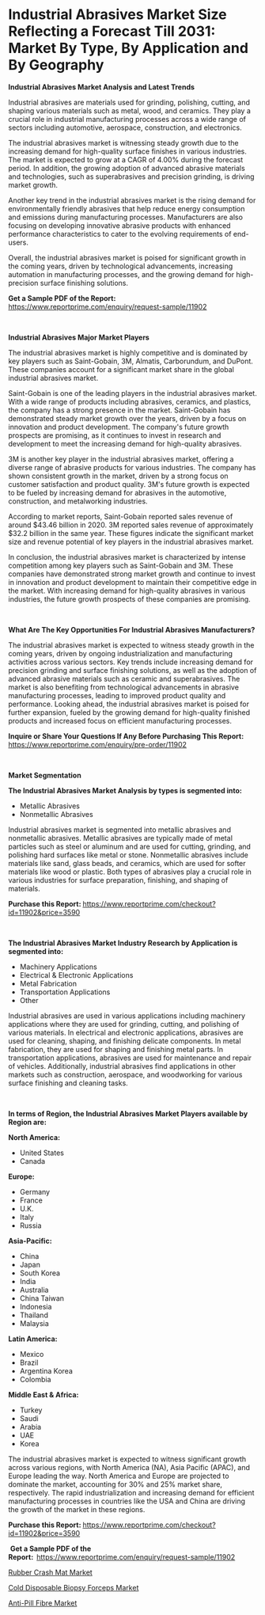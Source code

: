 <p><h1>Industrial Abrasives Market Size Reflecting a Forecast Till 2031: Market By Type, By Application and By Geography</h1></p><p><strong>Industrial Abrasives Market Analysis and Latest Trends</strong></p>
<p><p>Industrial abrasives are materials used for grinding, polishing, cutting, and shaping various materials such as metal, wood, and ceramics. They play a crucial role in industrial manufacturing processes across a wide range of sectors including automotive, aerospace, construction, and electronics.</p><p>The industrial abrasives market is witnessing steady growth due to the increasing demand for high-quality surface finishes in various industries. The market is expected to grow at a CAGR of 4.00% during the forecast period. In addition, the growing adoption of advanced abrasive materials and technologies, such as superabrasives and precision grinding, is driving market growth.</p><p>Another key trend in the industrial abrasives market is the rising demand for environmentally friendly abrasives that help reduce energy consumption and emissions during manufacturing processes. Manufacturers are also focusing on developing innovative abrasive products with enhanced performance characteristics to cater to the evolving requirements of end-users.</p><p>Overall, the industrial abrasives market is poised for significant growth in the coming years, driven by technological advancements, increasing automation in manufacturing processes, and the growing demand for high-precision surface finishing solutions.</p></p>
<p><strong>Get a Sample PDF of the Report:&nbsp;</strong> <a href="https://www.reportprime.com/enquiry/request-sample/11902">https://www.reportprime.com/enquiry/request-sample/11902</a></p>
<p>&nbsp;</p>
<p><strong>Industrial Abrasives Major Market Players</strong></p>
<p><p>The industrial abrasives market is highly competitive and is dominated by key players such as Saint-Gobain, 3M, Almatis, Carborundum, and DuPont. These companies account for a significant market share in the global industrial abrasives market. </p><p>Saint-Gobain is one of the leading players in the industrial abrasives market. With a wide range of products including abrasives, ceramics, and plastics, the company has a strong presence in the market. Saint-Gobain has demonstrated steady market growth over the years, driven by a focus on innovation and product development. The company's future growth prospects are promising, as it continues to invest in research and development to meet the increasing demand for high-quality abrasives.</p><p>3M is another key player in the industrial abrasives market, offering a diverse range of abrasive products for various industries. The company has shown consistent growth in the market, driven by a strong focus on customer satisfaction and product quality. 3M's future growth is expected to be fueled by increasing demand for abrasives in the automotive, construction, and metalworking industries.</p><p>According to market reports, Saint-Gobain reported sales revenue of around $43.46 billion in 2020. 3M reported sales revenue of approximately $32.2 billion in the same year. These figures indicate the significant market size and revenue potential of key players in the industrial abrasives market.</p><p>In conclusion, the industrial abrasives market is characterized by intense competition among key players such as Saint-Gobain and 3M. These companies have demonstrated strong market growth and continue to invest in innovation and product development to maintain their competitive edge in the market. With increasing demand for high-quality abrasives in various industries, the future growth prospects of these companies are promising.</p></p>
<p>&nbsp;</p>
<p><strong>What Are The Key Opportunities For Industrial Abrasives Manufacturers?</strong></p>
<p><p>The industrial abrasives market is expected to witness steady growth in the coming years, driven by ongoing industrialization and manufacturing activities across various sectors. Key trends include increasing demand for precision grinding and surface finishing solutions, as well as the adoption of advanced abrasive materials such as ceramic and superabrasives. The market is also benefiting from technological advancements in abrasive manufacturing processes, leading to improved product quality and performance. Looking ahead, the industrial abrasives market is poised for further expansion, fueled by the growing demand for high-quality finished products and increased focus on efficient manufacturing processes.</p></p>
<p><strong>Inquire or Share Your Questions If Any Before Purchasing This Report:</strong> <a href="https://www.reportprime.com/enquiry/pre-order/11902">https://www.reportprime.com/enquiry/pre-order/11902</a></p>
<p>&nbsp;</p>
<p><strong>Market Segmentation</strong></p>
<p><strong>The Industrial Abrasives Market Analysis by types is segmented into:</strong></p>
<p><ul><li>Metallic Abrasives</li><li>Nonmetallic Abrasives</li></ul></p>
<p><p>Industrial abrasives market is segmented into metallic abrasives and nonmetallic abrasives. Metallic abrasives are typically made of metal particles such as steel or aluminum and are used for cutting, grinding, and polishing hard surfaces like metal or stone. Nonmetallic abrasives include materials like sand, glass beads, and ceramics, which are used for softer materials like wood or plastic. Both types of abrasives play a crucial role in various industries for surface preparation, finishing, and shaping of materials.</p></p>
<p><strong>Purchase this Report:&nbsp;</strong><a href="https://www.reportprime.com/checkout?id=11902&price=3590">https://www.reportprime.com/checkout?id=11902&price=3590</a></p>
<p>&nbsp;</p>
<p><strong>The Industrial Abrasives Market Industry Research by Application is segmented into:</strong></p>
<p><ul><li>Machinery Applications</li><li>Electrical & Electronic Applications</li><li>Metal Fabrication</li><li>Transportation Applications</li><li>Other</li></ul></p>
<p><p>Industrial abrasives are used in various applications including machinery applications where they are used for grinding, cutting, and polishing of various materials. In electrical and electronic applications, abrasives are used for cleaning, shaping, and finishing delicate components. In metal fabrication, they are used for shaping and finishing metal parts. In transportation applications, abrasives are used for maintenance and repair of vehicles. Additionally, industrial abrasives find applications in other markets such as construction, aerospace, and woodworking for various surface finishing and cleaning tasks.</p></p>
<p>&nbsp;</p>
<p><strong>In terms of Region, the Industrial Abrasives Market Players available by Region are:</strong></p>
<p>
    <p> <strong> North America: </strong>
        <ul>
            <li>United States</li>
            <li>Canada</li>
        </ul>
        </p> 
    <p> <strong> Europe: </strong>
        <ul>
            <li>Germany</li>
            <li>France</li>
            <li>U.K.</li>
            <li>Italy</li>
            <li>Russia</li>
        </ul>
        </p> 
    <p> <strong> Asia-Pacific: </strong>
        <ul>
            <li>China</li>
            <li>Japan</li>
            <li>South Korea</li>
            <li>India</li>
            <li>Australia</li>
            <li>China Taiwan</li>
            <li>Indonesia</li>
            <li>Thailand</li>
            <li>Malaysia</li>
        </ul>
        </p> 
    <p> <strong> Latin America: </strong>
        <ul>
            <li>Mexico</li>
            <li>Brazil</li>
            <li>Argentina Korea</li>
            <li>Colombia</li>
        </ul>
        </p> 
    <p> <strong> Middle East & Africa: </strong>
        <ul>
            <li>Turkey</li>
            <li>Saudi</li>
            <li>Arabia</li>
            <li>UAE</li>
            <li>Korea</li>
        </ul>
    </p>
    </p>
<p><p>The industrial abrasives market is expected to witness significant growth across various regions, with North America (NA), Asia Pacific (APAC), and Europe leading the way. North America and Europe are projected to dominate the market, accounting for 30% and 25% market share, respectively. The rapid industrialization and increasing demand for efficient manufacturing processes in countries like the USA and China are driving the growth of the market in these regions.</p></p>
<p><strong>Purchase this Report: </strong><a href="https://www.reportprime.com/checkout?id=11902&price=3590">https://www.reportprime.com/checkout?id=11902&price=3590</a></p>
<p>&nbsp;<strong>Get a Sample PDF of the Report:&nbsp;&nbsp;</strong><a href="https://www.reportprime.com/enquiry/request-sample/11902">https://www.reportprime.com/enquiry/request-sample/11902</a></p>
<p><strong></strong></p>
<p><p><a href="https://view.publitas.com/reportprime-1/rubber-crash-mat-market-research-report-provides-critical-insights-that-can-help-shape-business-development-and-investment-strategies/">Rubber Crash Mat Market</a></p><p><a href="https://view.publitas.com/reportprime-1/cold-disposable-biopsy-forceps-market-growth-market-trends-covid-19-impact-and-forecasts-for-period-from-2023-2030/">Cold Disposable Biopsy Forceps Market</a></p><p><a href="https://view.publitas.com/reportprime-1/anti-pill-fibre-market-research-report-provides-thorough-industry-overview-which-offers-an-in-depth-analysis-of-product-trends-and-new-market-divisions/">Anti-Pill Fibre Market</a></p></p>